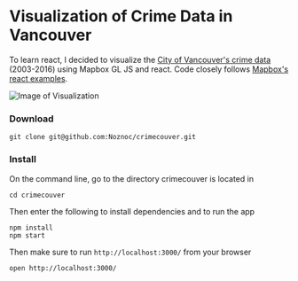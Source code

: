 # Visualization of Crime Data in Vancouver

To learn react, I decided to visualize the [City of Vancouver's crime data](http://data.vancouver.ca/datacatalogue/crime-data.htm) (2003-2016) using Mapbox GL JS and react. Code closely follows [Mapbox's react examples](https://github.com/mapbox/mapbox-react-examples).

![Image of Visualization](crimecouver/crimecouver.png)

### Download

    git clone git@github.com:Noznoc/crimecouver.git

### Install

On the command line, go to the directory crimecouver is located in

    cd crimecouver

Then enter the following to install dependencies and to run the app

    npm install
    npm start

Then make sure to run `http://localhost:3000/` from your browser

    open http://localhost:3000/

